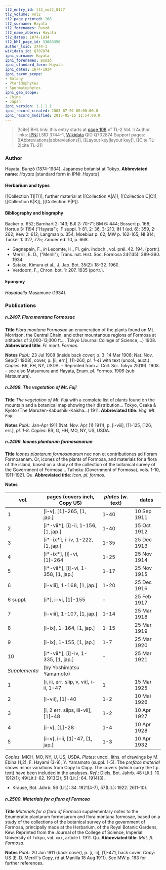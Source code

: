 ```yaml
---
tl2_entry_id: tl2_vol2_0127
tl2_volume: vol2
tl2_page_printed: 108
tl2_surname: Hayata
tl2_forenames: Bunzô
tl2_name_abbrev: Hayata
tl2_dates: 1874-1934
tl2_bhl_page_id: 33068350
author_lsid: 3744-1
wikidata_id: Q702874
ipni_surname: Hayata
ipni_forenames: Bunzô
ipni_standard_form: Hayata
ipni_dates: 1874-1934
ipni_taxon_scope: 
- Botany
- Pteridophytes
- Spermatophytes
ipni_geo_scope: 
- China
- Japan
ipni_version: 1.1.1.1
ipni_record_created: 2003-07-02 00:00:00.0
ipni_record_modified: 2013-05-15 11:54:09.0
---
```


> [!cite] BHL link: this entry starts at [page 108](https://www.biodiversitylibrary.org/page/33068350) of TL-2 Vol. II
> Author links: [IPNI](https://www.ipni.org/a/3744-1) LSID 3744-1, [Wikidata](https://www.wikidata.org/wiki/Q702874) QID Q702874
> Support pages: [[Abbreviations|abbreviations]], [[Layout key|layout key]], [[Cite TL-2|cite TL-2]]

### Author

Hayata, Bunzô (1874-1934), Japanese botanist at Tokyo. 
**Abbreviated name**: *Hayata* \[standard form in IPNI: *Hayata*\]

#### Herbarium and types

[[Collection TI|TI]]; further material at [[Collection A|A]], [[Collection C|C]], [[Collection K|K]], [[Collection P|P]].

#### Bibliography and biography

Backer p. 652; Barnhart 2: 143; BJI 2: 70-71; BM 6: 444; Bossert p. 168; Hortus 3: 1194 ("Hayata"); IF suppl. 1: 81, 2: 36, 3: 210; IH 1 (ed. 6): 359, 2: 262; Kew 2: 612; Langman p. 354; Moebius p. 62; MW p. 162-165; NI 814; Tucker 1: 327, 775; Zander ed. 10, p. 668.
- Gagnepain, F., *in* Lecomte, H., Fl. gén. Indoch., vol. prél. 42. 194. (portr.).
- Merrill, E. D., ("Merill"), Trans. nat. Hist. Soc. Formosa 24(135): 389-390. 1934.
- Satake, Kimura et al., J. Jap. Bot. 35(2): 18-32. 1960.
- Verdoorn, F., Chron. bot. 1: 207. 1935 (portr.).

#### Eponymy

*Hayataella* Masamune (1934).

### Publications

##### n.2497. Flora montana Formosae

**Title**
*Flora montana Formosae* an enumeration of the plants found on Mt. Morrison, the Central Chain, and other mountanous regions of Formosa at altitudes of 3,000-13,000 ft.... Tokyo (Journal College of Science,...) 1908.
**Abbreviated title**: *Fl. mont. Formos.*

**Notes**
*Publ*.: 23 Jul 1908 (inside back cover; p. 3: 14 Mar 1908; Nat. Nov. Sep(2) 1908), cover, p. \[ii, err.\], \[1\]-260, *pl. 1-41* with text (uncol., auct.). *Copies*: BR, FH, NY, USDA. – Reprinted from J. Coll. Sci. Tokyo 25(19). 1908. – see also Matsumura and Hayata, Enum. pl. Formos. 1906 (sub Matsumura).

##### n.2498. The vegetation of Mt. Fuji

**Title**
*The vegetation of Mt. Fuji* with a complete list of plants found on the mountain and a botanical map showing their distribution... Tokyo, Osaka & Kyoto (The Maruzen-Kabushiki-Kaisha...) 1911.
**Abbreviated title**: *Veg. Mt. Fuji*.

**Notes**
*Publ*.: Jan-Apr 1911 (Nat. Nov. Apr (1) 1911), p. \[i-viii\], \[1\]-125, \[126, err.\], *pl. 1-8*. *Copies*: BR, G, HH, MO, NY, US, USDA.

##### n.2499. Icones plantarum formosanarum

**Title**
*Icones plantarum formosanarum* nec non et contributiones ad floram Formosanam. Or, icones of the plants of Formosa, and materials for a flora of the island, based on a study of the collection of the botanical survey of the Government of Formosa... Taihoku (Government of Formosa), vols. 1-10, 1911-1921. Qu.
**Abbreviated title**: *Icon. pl. formos.*

**Notes**

|vol.	|pages (covers inch, Copy US)	|*plates* (w. text)	|dates|
|---	|---	|---	|---	|
|1	|\[i-v\], \[1\]-265, \[1, jap.\]	|1-40	|10 Sep 1911|
|2	|\[i\*-vii\*\], \[i\]-ii, 1-156, \[1, jap.\]	|1-40	|15 Oct 1912|
|3	|\[i\*-ix\*\], i-iv, 1-222, \[1, jap.\]	|1-35	|25 Dec 1913|
|4	|\[i\*-ix\*\], \[i\]-vi, \[1\]-264	|1-25	|25 Nov 1914|
|5	|\[i\*-vii\*\], \[i\]-vi, 1-358, \[1, jap.\]	|1-17	|25 Nov 1915|
|6	|\[i-viii\], 1-168, \[1, jap.\]	|1-20	|25 Dec 1916|
|6 suppl.	|\[i\*\], i-vi, \[1\]-155	|-	|25 Feb 1917|
|7	|\[i-viii\], 1-107, \[1, jap.\]	|1-14	|25 Mar 1918|
|8	|\[i-ix\], 1-164, \[1, jap.\]	|1-15	|25 Mar 1919|
|9	|\[i-ix\], 1-155, \[1, jap.\]	|1-7	|25 Mar 1920|
|10	|\[i\*-vii\*\], \[i\]-iv, 1-335, \[1, jap.\]	|-	|25 Mar 1921|
|*Supplementa*	|(by Yoshimatsu Yamamoto)|
|1	|\[i, iii, err. slip, v, vii\], i-ii, 1-47	|1	|15 Mar 1925|
|2	|\[i-vii\], \[1\]-40	|1-2	|10 Mai 1926|
|3	|\[i, 2 err. slips, iii-vii\], \[1\]-48	|1-2	|10 Apr 1927|
|4	|\[i-v\], \[1\]-28	|1-4	|10 Apr 1928|
|5	|\[i-v\], i-ii, \[1\]-47, \[1, jap.\]	|1-3	|10 Apr 1932|

*Copies*: MICH, MO, NY, U, US, USDA.
*Plates*: uncol. liths. of drawings by M. Ebina (1,2), F. Hayami (3-9), Y. Yamamoto (suppl. 1-5). The *preface material* shows minor variations from Copy to Copy. The covers (which carry the t.p. text) have been included in the analyses.
*Ref*.: Diels, Bot. Jahrb. 48 (Lit.): 10. 1912(1); 49(Lit.): 62. 1913(2); 51 (Lit.): 64. 1914(3).
- Krause, Bot. Jahrb. 56 (Lit.): 34. 1921(4-7), 57(Lit.): 1922. 26(1-10).

##### n.2500. Materials for a flora of Formosa

**Title**
*Materials for a flora of Formosa* supplementary notes to the Enumeratio plantarum formosarum and flora montana formosae, based on a study of the collections of the botanical survey of the government of Formosa, principally made at the Herbarium, of the Royal Botanic Gardens, Kew. Reprinted from the Journal of the College of Science, Imperial University of Tokyo, vol. xxx, article I. 1911. Qu.
**Abbreviated title**: *Mat. fl. Formosa*.

**Notes**
*Publ*.: 20 Jun 1911 (back cover), p. \[i, iii\], \[1\]-471, back cover. *Copy*: US (E. D. Merrill's Copy, rd at Manilla 18 Aug 1911). See MW p. 163 for further references.

